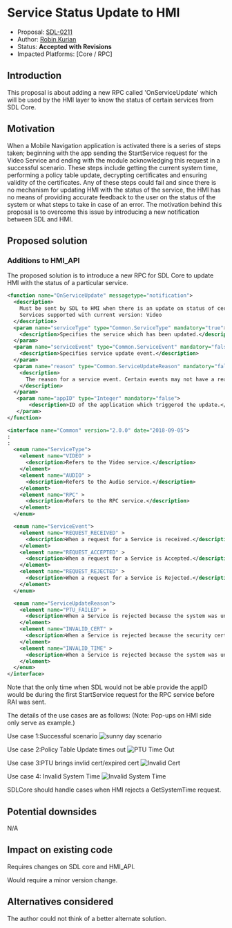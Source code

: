 # Service Status Update to HMI

* Proposal: [SDL-0211](https://github.com/smartdevicelink/sdl_evolution/blob/master/proposals/0211-ServiceStatusUpdateToHMI.md)
* Author: [Robin Kurian](https://github.com/robinmk)
* Status: **Accepted with Revisions**
* Impacted Platforms: [Core / RPC]

## Introduction

This proposal is about adding a new RPC called 'OnServiceUpdate' which will be used by the HMI layer to know the status of certain services from SDL Core.


## Motivation

When a Mobile Navigation application is activated there is a series of steps taken; beginning with the app sending the StartService request for the Video Service and ending with the module acknowledging this request in a successful scenario. These steps include getting the current system time, performing a policy table update, decrypting certificates and ensuring validity of the certificates. Any of these steps could fail and since there is no mechanism for updating HMI with the status of the service, the HMI has no means of providing accurate feedback to the user on the status of the system or what steps to take in case of an error.
The motivation behind this proposal is to overcome this issue by introducing a new notification between SDL and HMI.


## Proposed solution


### Additions to HMI_API

The proposed solution is to introduce a new RPC for SDL Core to update HMI with the status of a particular service.

```xml
<function name="OnServiceUpdate" messagetype="notification">
  <description>
    Must be sent by SDL to HMI when there is an update on status of certain services.
    Services supported with current version: Video
  </description>
  <param name="serviceType" type="Common.ServiceType" mandatory="true">
    <description>Specifies the service which has been updated.</description>
  </param>
  <param name="serviceEvent" type="Common.ServiceEvent" mandatory="false">
    <description>Specifies service update event.</description>
  </param>
  <param name="reason" type="Common.ServiceUpdateReason" mandatory="false">
    <description>
      The reason for a service event. Certain events may not have a reason, such as when a service is ACCEPTED (which is the normal expected behavior).
    </description>
  </param>
   <param name="appID" type="Integer" mandatory="false">
       <description>ID of the application which triggered the update.</description>
   </param>	
</function>

<interface name="Common" version="2.0.0" date="2018-09-05">
:
:
  <enum name="ServiceType">
    <element name="VIDEO" >
      <description>Refers to the Video service.</description>
    </element>
    <element name="AUDIO" >
      <description>Refers to the Audio service.</description>
    </element>
    <element name="RPC" >
      <description>Refers to the RPC service.</description>
    </element>	  
  </enum>

  <enum name="ServiceEvent">
    <element name="REQUEST_RECEIVED" >
      <description>When a request for a Service is received.</description>
    </element>
    <element name="REQUEST_ACCEPTED" >
      <description>When a request for a Service is Accepted.</description>
    </element>			
    <element name="REQUEST_REJECTED" >
      <description>When a request for a Service is Rejected.</description>
    </element>			
  </enum>	

  <enum name="ServiceUpdateReason">
    <element name="PTU_FAILED" >
      <description>When a Service is rejected because the system was unable to get a required Policy Table Update.</description>
    </element>
    <element name="INVALID_CERT" >
      <description>When a Service is rejected because the security certificate is invalid/expired.</description>
    </element>			
    <element name="INVALID_TIME" >
      <description>When a Service is rejected because the system was unable to get a valid SystemTime from HMI, which is required for certificate authentication.</description>
    </element>			
  </enum>	
</interface>
```
 Note that the only time when SDL would not be able provide the appID would be during the first StartService request for the RPC service before RAI was sent.  
	
The details of the use cases are as follows:
(Note: Pop-ups on HMI side only serve as example.)

Use case 1:Successful scenario
![sunny day scenario][sunny-day-scenario]

Use case 2:Policy Table Update times out
![PTU Time Out][PTU-Time-Out]

Use case 3:PTU brings invlid cert/expired cert
![Invalid Cert][Invalid-Cert]

Use case 4: Invalid System Time
![Invalid System Time][Invalid-System-Time]

SDLCore should handle cases when HMI rejects a GetSystemTime request.

## Potential downsides

N/A

## Impact on existing code

Requires changes on SDL core and HMI_API.

Would require a minor version change.

## Alternatives considered

The author could not think of a better alternate solution.

[sunny-day-scenario]:../assets/proposals/0211-ServiceStatusUpdateToHMI/sunny-day-scenario.png
[PTU-Time-Out]: ../assets/proposals/0211-ServiceStatusUpdateToHMI/PTU-Time-Out.png
[Invalid-Cert]: ../assets/proposals/0211-ServiceStatusUpdateToHMI/Invalid-Cert.png
[Invalid-System-Time]: ../assets/proposals/0211-ServiceStatusUpdateToHMI/invalid-system-time.png
